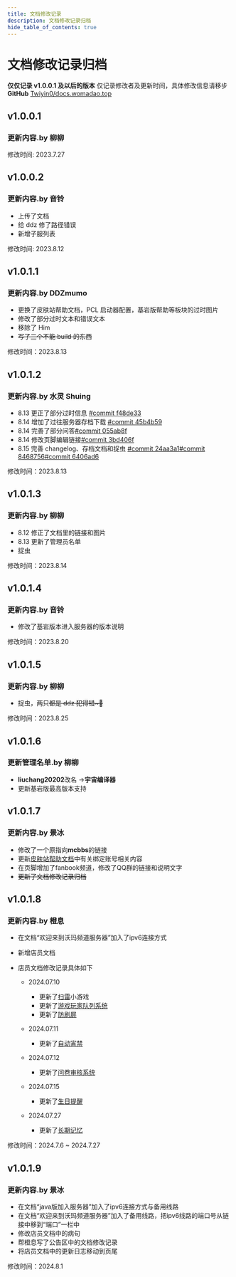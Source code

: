 ```yaml
---
title: 文档修改记录
description: 文档修改记录归档
hide_table_of_contents: true
---
```

# 文档修改记录归档

**仅仅记录 v1.0.0.1 及以后的版本**
仅记录修改者及更新时间，具体修改信息请移步**GitHub**
[Twiyin0/docs.womadao.top](https://github.com/Twiyin0/docs.womadao.top "请给我们一个免费的star吧qwq--柳柳")

## v1.0.0.1

### 更新内容.by **柳柳**

修改时间: 2023.7.27

## v1.0.0.2

### 更新内容.by **音铃**

- 上传了文档
- 给 ddz 修了路径错误
- 新增子服列表

修改时间: 2023.8.12

## v1.0.1.1

### 更新内容.by **DDZmumo**

- 更换了皮肤站帮助文档，PCL 启动器配置，基岩版帮助等板块的过时图片
- 修改了部分过时文本和错误文本
- 移除了 Him
- ~~写了三个不能 build 的东西~~

修改时间：2023.8.13

## v1.0.1.2

### 更新内容.by **水灵 Shuing**

- 8.13 更正了部分过时信息 [#commit f48de33](https://github.com/Twiyin0/docs.womadao.top/commit/f48de33bd05355bcc6dddab472556f6db86113ec)
- 8.14 增加了过往服务器存档下载 [#commit 45b4b59](https://github.com/Twiyin0/docs.womadao.top/commit/45b4b59078692bd3c6993cef840a68984adec91a)
- 8.14 完善了部分问答[#commit 055ab8f](https://github.com/Twiyin0/docs.womadao.top/commit/055ab8fed138f818ec303ded0ee25c18a3f3b40e)
- 8.14 修改页脚编辑链接[#commit 3bd406f](https://github.com/Twiyin0/docs.womadao.top/commit/3bd406fb3fed4eece243f2c2b5913ab0007bdfa7)
- 8.15 完善 changelog、存档文档和捉虫 [#commit 24aa3a1](https://github.com/Twiyin0/docs.womadao.top/commit/24aa3a17e15d0ec1c7e1624ba6adc8e128ad3458)[#commit 8468756](https://github.com/Twiyin0/docs.womadao.top/commit/84687563e7c90f72205b8e9b11b40bb03f0ac594)[#commit 6406ad6](https://github.com/Twiyin0/docs.womadao.top/commit/6406ad608fa3b073249768f11db13bef704c15ac)

修改时间：2023.8.13

## v1.0.1.3

### 更新内容.by **柳柳**

- 8.12 修正了文档里的链接和图片
- 8.13 更新了管理员名单
- 捉虫

修改时间：2023.8.14

## v1.0.1.4

### 更新内容.by **音铃**

- 修改了基岩版本进入服务器的版本说明

修改时间：2023.8.20

## v1.0.1.5

### 更新内容.by **柳柳**

- 捉虫，两只~~都是 ddz 犯得错~🎵~~

修改时间：2023.8.25

## v1.0.1.6

### 更新管理名单.by **柳柳**

- **liuchang20202**改名 →**宇宙编译器**
- 更新基岩版最高版本支持

## v1.0.1.7

### 更新内容.by **景冰**

- 修改了一个原指向**mcbbs**的链接
- 更新[皮肤站帮助文档](https://docs.in0.re/docs/First/Readme/pi-fu-zhan-wen-dang)中有关绑定账号相关内容
- 在页脚增加了fanbook频道，修改了QQ群的链接和说明文字
- ~~更新了文档修改记录归档~~

## v1.0.1.8

### 更新内容.by **橙息**

- 在文档“欢迎来到沃玛频道服务器”加入了ipv6连接方式
- 新增店员文档

- 店员文档修改记录具体如下
  - 2024.07.10 
    - 更新了[扫雷](#扫雷小游戏)小游戏
    - 更新了[游戏玩家队列系统](#游戏玩家队列系统)
    - 更新了[防刷屏](#基本功能特性)
  - 2024.07.11
    - 更新了[自动宵禁](#基本功能特性)

  - 2024.07.12
    - 更新了[问卷审核系统](#七问卷审核系统)

  - 2024.07.15
    - 更新了[生日提醒](#基本功能特性)

  - 2024.07.27
    - 更新了[长期记忆](#长期记忆)

修改时间：2024.7.6 ~ 2024.7.27

## v1.0.1.9

### 更新内容.by **景冰**

- 在文档“java版加入服务器”加入了ipv6连接方式与备用线路
- 在文档“欢迎来到沃玛频道服务器”加入了备用线路，把ipv6线路的端口号从链接中移到“端口”一栏中
- 修改店员文档中的病句
- 帮橙息写了公告区中的文档修改记录
- 将店员文档中的更新日志移动到页尾

修改时间：2024.8.1

